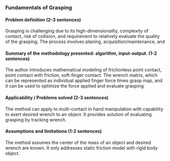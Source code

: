 ### Fundamentals of Grasping
#### Problem definition (2-3 sentences)
Grasping is challenging due to its high-dimensionality, complexity of contact, risk of collision, and requirement to relatively evaluate the quality of the grasping. The process involves planing, acquisition/maintenance, and 

#### Summary of the methodology presented: algorithm, input-output. (1-2 sentences)
The author introduces mathematical modeling of frictionless point contact, point contact with friction, soft-finger contact. The wrench matrix, which can be represented as individual applied finger force times grasp map, and it can be used to optimize the force applied and evaluate grasping
#### Applicability / Problems solved (2-3 sentences)
The method can apply to multi-contact in hand manipulation with capability to exert desired wrench to an object. It provides solution of evaluating grasping by tracking wrench.

#### Assumptions and limitations (1-2 sentences)
The method assumes the center of the mass of an object and desired wrench are known. It only addresses static friction model with rigid body object.